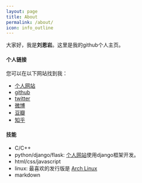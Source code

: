 ```yaml
---
layout: page
title: About
permalink: /about/
icon: info_outline
---
```


大家好，我是**刘恩岩**。这里是我的github个人主页。

#### 个人链接

您可以在以下网站找到我：

- [个人网站](https://enyan.me/)
- [github](https://github.com/liuenyan)
- [twitter](https://twitter.com/liuenyan)
- [微博](http://weibo.com/liuenyan2006)
- [豆瓣](https://www.douban.com/people/liuenyan/)
- [知乎](https://www.zhihu.com/people/liu-en-yan)

#### 技能

- C/C++
- python/django/flask: [个人网站](https://enyan.me)使用django框架开发。
- html/css/javascript
- linux: 最喜欢的发行版是 [Arch Linux](https://www.archlinux.org)
- markdown
